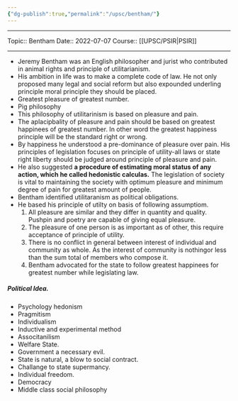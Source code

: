 ```yaml
---
{"dg-publish":true,"permalink":"/upsc/bentham/"}
---
```


----
Topic:: Bentham
Date:: 2022-07-07
Course:: [[UPSC/PSIR\|PSIR]] 

----

- Jeremy Bentham was an English philosopher and jurist who contributed in animal rights and principle of utilitarianism. 
- His ambition in life was to make a complete code of law. He not only proposed many legal and social reform but also expounded underling principle moral principle they should be placed. 
- Greatest pleasure of greatest number. 
- Pig philosophy
- This philosophy of utilitarinism is based on pleasure and pain. 
- The aplacipbality of pleasure and pain should be based on greatest happinees of greatest number. In other word the greatest happiness principle will be the standard right or wrong. 
- By happiness he understood a pre-dominance of pleasure over pain. His principles of legislation focuses on principle of utility-all laws or state right liberty should be judged around principle of pleasure and pain. 
- He also suggested **a procedure of estimating moral status of any action, which he called hedonistic calculas.** The legislation of society is vital to maintaining the society with optimum pleasure and minimum degree of pain for greatest amount of people. 
- Bentham identified utilitaranism as political obligations. 
- He based his principle of utilty on basis of following assumptiom. 
	1. All pleasure are similar and they differ in quantity and quality. Pushpin and poetry are capable of giving equal pleasure. 
	2. The pleasure of one person is as important as of other, this require acceptance of principle of utility. 
	3. There is no conflict in general between interest of individual and community as whole. As the interest of community is nothingor less than the sum total of members who compose it. 
	4. Bentham advocated for the state to follow greatest happinees for greatest number while legislating law. 

##### Political Idea. 
- Psychology hedonism 
- Pragmitism 
- Individualism 
- Inductive and experimental method
- Associtanilism 
- Welfare State. 
- Government a necessary evil. 
- State is natural, a blow to social contract. 
- Challange to state supermancy. 
- Individual freedom. 
- Democracy
- Middle class social philosophy

